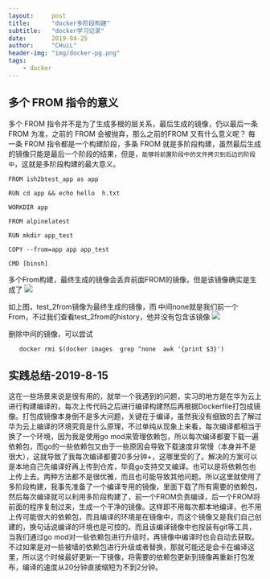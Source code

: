```yaml
---
layout:     post
title:      "docker多阶段构建"
subtitle:   "docker学习记录"
date:       2019-04-25
author:     "CHuiL"
header-img: "img/docker-pg.png"
tags:
    - docker
---
```


## 多个 FROM 指令的意义
多个 FROM 指令并不是为了生成多根的层关系，最后生成的镜像，仍以最后一条 FROM 为准，之前的 FROM 会被抛弃，那么之前的FROM 又有什么意义呢？
每一条 FROM 指令都是一个构建阶段，多条 FROM 就是多阶段构建，虽然最后生成的镜像只能是最后一个阶段的结果，但是，`能够将前置阶段中的文件拷贝到后边的阶段中`，这就是多阶段构建的最大意义。

```
FROM ish2btest_app as app

RUN cd app && echo hello  h.txt

WORKDIR app

FROM alpinelatest

RUN mkdir app_test

COPY --from=app app app_test

CMD [binsh]

```
多个From构建，最终生成的镜像会丢弃前面FROM的镜像，但是该镜像确实是生成了
![](chuilimg04-25-1.png)

如上图，test_2from镜像为最终生成的镜像，而 中间none就是我们前一个From，不过我们查看test_2from的history，他并没有包含该镜像
![](chuilimg04-25-2.png)

删除中间的镜像，可以尝试
```
   docker rmi $(docker images  grep ^none  awk '{print $3}')
```

## 实践总结-2019-8-15  

这在一些场景来说是很有用的，就举一个我遇到的问题，实习的地方是在华为云上进行构建编译的，每次上传代码之后进行编译构建然后再根据Dockerfile打包成镜像。打包成镜像本身倒不是多大问题，关键在于编译，虽然我没有细致的去了解过华为云上编译的环境究竟是什么原理，不过单纯从现象上来看，每次编译都相当于换了一个环境，因为我是使用go mod来管理依赖包，所以每次编译都要下载一遍依赖包，而go的一些依赖包又由于一些原因会导致下载速度非常慢（本身并不是很大），这就导致了我每次编译都要20多分钟+，这哪里受的了。解决的方案可以是本地自己先编译好再上传到仓库，毕竟go支持交叉编译。也可以是将依赖包也上传上去。两种方法都不是很优雅，而且也可能导致其他问题。所以这里就使用了多阶段构建，我事先准备了一个编译专用的镜像，里面下载了所有需要的依赖包，然后每次编译就可以利用多阶段构建了，前一个FROM负责编译，后一个FROM将前面的程序复制过来，生成一个干净的镜像。这样即不用每次都本地编译，也不用上传可能很大的依赖包，而且编译的环境是在镜像中，而这个镜像又是我们自己创建的，换句话说编译的环境也是可控的。而且该编译镜像中也按装有git等工具，当我们通过go mod对一些依赖包进行升级时，再镜像中编译时也会自动去获取。不过如果是对一些被墙的依赖包进行升级或者替换，那就可能还是会卡在编译这里，所以这个时候最好更新一下镜像，将需要的依赖包更新到镜像再重新打包发布，编译的速度从20分钟直接缩短为不到2分钟。
